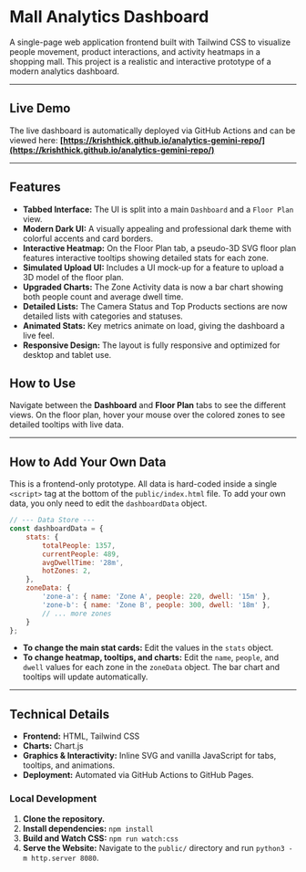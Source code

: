# Mall Analytics Dashboard

A single-page web application frontend built with Tailwind CSS to visualize people movement, product interactions, and activity heatmaps in a shopping mall. This project is a realistic and interactive prototype of a modern analytics dashboard.

---

## Live Demo

The live dashboard is automatically deployed via GitHub Actions and can be viewed here:
**[https://krishthick.github.io/analytics-gemini-repo/](https://krishthick.github.io/analytics-gemini-repo/)**

---

## Features

- **Tabbed Interface:** The UI is split into a main `Dashboard` and a `Floor Plan` view.
- **Modern Dark UI:** A visually appealing and professional dark theme with colorful accents and card borders.
- **Interactive Heatmap:** On the Floor Plan tab, a pseudo-3D SVG floor plan features interactive tooltips showing detailed stats for each zone.
- **Simulated Upload UI:** Includes a UI mock-up for a feature to upload a 3D model of the floor plan.
- **Upgraded Charts:** The Zone Activity data is now a bar chart showing both people count and average dwell time.
- **Detailed Lists:** The Camera Status and Top Products sections are now detailed lists with categories and statuses.
- **Animated Stats:** Key metrics animate on load, giving the dashboard a live feel.
- **Responsive Design:** The layout is fully responsive and optimized for desktop and tablet use.

## How to Use

Navigate between the **Dashboard** and **Floor Plan** tabs to see the different views. On the floor plan, hover your mouse over the colored zones to see detailed tooltips with live data.

--- 

## How to Add Your Own Data

This is a frontend-only prototype. All data is hard-coded inside a single `<script>` tag at the bottom of the `public/index.html` file. To add your own data, you only need to edit the `dashboardData` object.

```javascript
// --- Data Store ---
const dashboardData = {
    stats: {
        totalPeople: 1357,
        currentPeople: 489,
        avgDwellTime: '28m',
        hotZones: 2,
    },
    zoneData: {
        'zone-a': { name: 'Zone A', people: 220, dwell: '15m' },
        'zone-b': { name: 'Zone B', people: 300, dwell: '18m' },
        // ... more zones
    }
};
```
- **To change the main stat cards:** Edit the values in the `stats` object.
- **To change heatmap, tooltips, and charts:** Edit the `name`, `people`, and `dwell` values for each zone in the `zoneData` object. The bar chart and tooltips will update automatically.

--- 

## Technical Details

- **Frontend:** HTML, Tailwind CSS
- **Charts:** Chart.js
- **Graphics & Interactivity:** Inline SVG and vanilla JavaScript for tabs, tooltips, and animations.
- **Deployment:** Automated via GitHub Actions to GitHub Pages.

### Local Development

1.  **Clone the repository.**
2.  **Install dependencies:** `npm install`
3.  **Build and Watch CSS:** `npm run watch:css`
4.  **Serve the Website:** Navigate to the `public/` directory and run `python3 -m http.server 8080`.